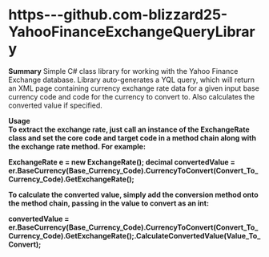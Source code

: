 # https---github.com-blizzard25-YahooFinanceExchangeQueryLibrary

<b>Summary</b>
Simple C# class library for working with the Yahoo Finance Exchange database. Library
auto-generates a YQL query, which will return an XML page containing currency exchange
rate data for a given input base currency code and code for the currency to convert to.
Also calculates the converted value if specified.

<b>Usage</br>
To extract the exchange rate, just call an instance of the ExchangeRate class and set the core
code and target code in a method chain along with the exchange rate method. For example:

ExchangeRate e = new ExchangeRate();
decimal convertedValue = er.BaseCurrency(Base_Currency_Code).CurrencyToConvert(Convert_To_Currency_Code).GetExchangeRate();

To calculate the converted value, simply add the conversion method onto the method chain, passing in the value to convert as an int:

convertedValue = er.BaseCurrency(Base_Currency_Code).CurrencyToConvert(Convert_To_Currency_Code).GetExchangeRate();.CalculateConvertedValue(Value_To_Convert);

